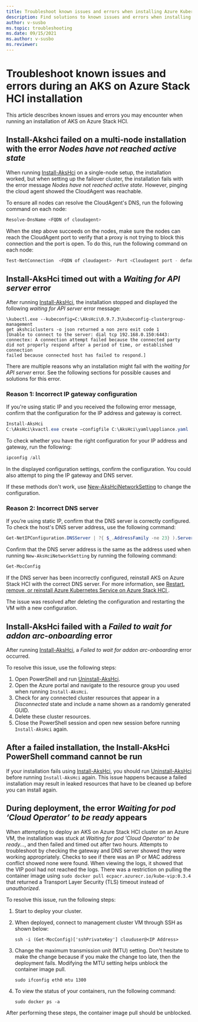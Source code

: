```yaml
---
title: Troubleshoot known issues and errors when installing Azure Kubernetes Service on Azure Stack HCI 
description: Find solutions to known issues and errors when installing Azure Kubernetes Service on Azure Stack HCI 
author: v-susbo
ms.topic: troubleshooting
ms.date: 09/15/2021
ms.author: v-susbo
ms.reviewer: 
---
```


# Troubleshoot known issues and errors during an AKS on Azure Stack HCI installation

This article describes known issues and errors you may encounter when running an installation of AKS on Azure Stack HCI.

## Install-Akshci failed on a multi-node installation with the error _Nodes have not reached active state_

When running [Install-AksHci](./reference/ps/install-akshci.md) on a single-node setup, the installation worked, but when setting up the failover cluster, the installation fails with the error message _Nodes have not reached active state_. However, pinging the cloud agent showed the CloudAgent was reachable.

To ensure all nodes can resolve the CloudAgent's DNS, run the following command on each node:

```powershell
Resolve-DnsName <FQDN of cloudagent>
```

When the step above succeeds on the nodes, make sure the nodes can reach the CloudAgent port to verify that a proxy is not trying to block this connection and the port is open. To do this, run the following command on each node:

```powershell
Test-NetConnection  <FQDN of cloudagent> -Port <Cloudagent port - default 65000>
```

## Install-AksHci timed out with a _Waiting for API server_ error

After running [Install-AksHci](./reference/ps/install-akshci.md), the installation stopped and displayed the following _waiting for API server_ error message:

```Output
\kubectl.exe --kubeconfig=C:\AksHci\0.9.7.3\kubeconfig-clustergroup-management 
get akshciclusters -o json returned a non zero exit code 1 
[Unable to connect to the server: dial tcp 192.168.0.150:6443: 
connectex: A connection attempt failed because the connected party 
did not properly respond after a period of time, or established connection 
failed because connected host has failed to respond.]
```

There are multiple reasons why an installation might fail with the _waiting for API server_ error. See the following sections for possible causes and solutions for this error.

### Reason 1: Incorrect IP gateway configuration
If you're using static IP and you received the following error message, confirm that the configuration for the IP address and gateway is correct. 
```PowerShell
Install-AksHci 
C:\AksHci\kvactl.exe create –configfile C:\AksHci\yaml\appliance.yaml  --outfile C:\AksHci\kubeconfig-clustergroup-management returned a non zero exit code 1 [ ]
```

To check whether you have the right configuration for your IP address and gateway, run the following: 

```powershell
ipconfig /all
```

In the displayed configuration settings, confirm the configuration. You could also attempt to ping the IP gateway and DNS server. 

If these methods don't work, use [New-AksHciNetworkSetting](./reference/ps/new-akshcinetworksetting.md) to change the configuration.

### Reason 2: Incorrect DNS server
If you’re using static IP, confirm that the DNS server is correctly configured. To check the host's DNS server address, use the following command:

```powershell
Get-NetIPConfiguration.DNSServer | ?{ $_.AddressFamily -ne 23} ).ServerAddresses
```

Confirm that the DNS server address is the same as the address used when running `New-AksHciNetworkSetting` by running the following command:

```powershell
Get-MocConfig
```

If the DNS server has been incorrectly configured, reinstall AKS on Azure Stack HCI with the correct DNS server. For more information, see [Restart, remove, or reinstall Azure Kubernetes Service on Azure Stack HCI ](./restart-cluster.md).

The issue was resolved after deleting the configuration and restarting the VM with a new configuration.

## Install-AksHci failed with a _Failed to wait for addon arc-onboarding_ error

After running [Install-AksHci](./reference/ps/install-akshci.md), a _Failed to wait for addon arc-onboarding_ error occurred.

To resolve this issue, use the following steps:

1. Open PowerShell and run [Uninstall-AksHci](./reference/ps/uninstall-akshci.md).
2. Open the Azure portal and navigate to the resource group you used when running `Install-AksHci`.
3. Check for any connected cluster resources that appear in a _Disconnected_ state and include a name shown as a randomly generated GUID. 
4. Delete these cluster resources.
5. Close the PowerShell session and open new session before running `Install-AksHci` again.

## After a failed installation, the Install-AksHci PowerShell command cannot be run
If your installation fails using [Install-AksHci](./reference/ps/uninstall-akshci.md), you should run [Uninstall-AksHci](./reference/ps/uninstall-akshci.md) before running `Install-AksHci` again. This issue happens because a failed installation may result in leaked resources that have to be cleaned up before you can install again.

## During deployment, the error _Waiting for pod ‘Cloud Operator’ to be ready_ appears
When attempting to deploy an AKS on Azure Stack HCI cluster on an Azure VM, the installation was stuck at _Waiting for pod 'Cloud Operator' to be ready..._, and then failed and timed out after two hours. Attempts to troubleshoot by checking the gateway and DNS server showed they were working appropriately. Checks to see if there was an IP or MAC address conflict showed none were found. When viewing the logs, it showed that the VIP pool had not reached the logs. There was a restriction on pulling the container image using `sudo docker pull ecpacr.azurecr.io/kube-vip:0.3.4` that returned a Transport Layer Security (TLS) timeout instead of _unauthorized_. 

To resolve this issue, run the following steps:

1. Start to deploy your cluster.
2. When deployed, connect to management cluster VM through SSH as shown below:

   ```
   ssh -i (Get-MocConfig)['sshPrivateKey'] clouduser@<IP Address>
   ```

3. Change the maximum transmission unit (MTU) setting. Don't hesitate to make the change because if you make the change too late, then the deployment fails. Modifying the MTU setting helps unblock the container image pull.

   ```
   sudo ifconfig eth0 mtu 1300
   ```

4. To view the status of your containers, run the following command:
   ```
   sudo docker ps -a
   ```

After performing these steps, the container image pull should be unblocked.